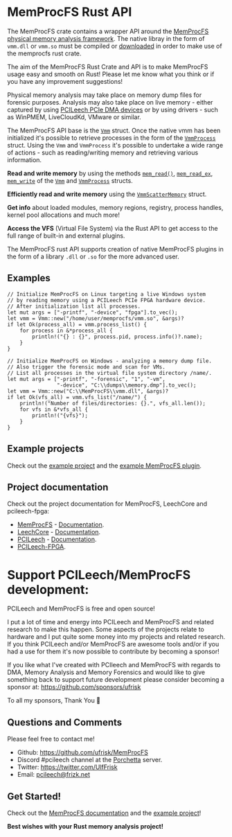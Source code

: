 # MemProcFS Rust API

The MemProcFS crate contains a wrapper API around the [MemProcFS physical
memory analysis framework](https://github.com/ufrisk/MemProcFS). The native
libray in the form of `vmm.dll` or `vmm.so` must be compiled or
[downloaded](https://github.com/ufrisk/MemProcFS/releases/latest) in order
to make use of the memprocfs rust crate.

The aim of the MemProcFS Rust Crate and API is to make MemProcFS usage
easy and smooth on Rust! Please let me know what you think or if you have
any improvement suggestions!

Physical memory analysis may take place on memory dump files for forensic
purposes. Analysis may also take place on live memory - either captured by
using [PCILeech PCIe DMA devices](https://github.com/ufrisk/pcileech-fpga)
or by using drivers - such as WinPMEM, LiveCloudKd, VMware or similar.

The MemProcFS API base is the [`Vmm`](https://docs.rs/memprocfs/latest/memprocfs/struct.Vmm.html)
struct. Once the native vmm has been initialized it's possible to retrieve
processes in the form of the [`VmmProcess`](https://docs.rs/memprocfs/latest/memprocfs/struct.VmmProcess.html) struct.
Using the `Vmm` and `VmmProcess` it's possible to undertake a wide range of
actions - such as reading/writing memory and retrieving various information.

<b>Read and write memory</b> by using the methods
[`mem_read()`](https://docs.rs/memprocfs/latest/memprocfs/struct.VmmProcess.html#method.mem_read),
[`mem_read_ex`](https://docs.rs/memprocfs/latest/memprocfs/struct.VmmProcess.html#method.mem_read_ex),
[`mem_write`](https://docs.rs/memprocfs/latest/memprocfs/struct.VmmProcess.html#method.mem_write) of the
[`Vmm`](https://docs.rs/memprocfs/latest/memprocfs/struct.Vmm.html) and
[`VmmProcess`](https://docs.rs/memprocfs/latest/memprocfs/struct.VmmProcess.html) structs.

<b>Efficiently read and write memory</b> using the [`VmmScatterMemory`](https://docs.rs/memprocfs/latest/memprocfs/struct.VmmScatterMemory.html) struct.

<b>Get info</b> about loaded modules, memory regions, registry, process handles, kernel pool allocations and much more!

<b>Access the VFS</b> (Virtual File System) via the Rust API to get access to the full range of built-in and external plugins.

The MemProcFS rust API supports creation of native MemProcFS plugins in the form of a library `.dll` or `.so` for the more advanced user.


## Examples

```
// Initialize MemProcFS on Linux targeting a live Windows system
// by reading memory using a PCILeech PCIe FPGA hardware device.
// After initialization list all processes.
let mut args = ["-printf", "-device", "fpga"].to_vec();
let vmm = Vmm::new("/home/user/memprocfs/vmm.so", &args)?
if let Ok(process_all) = vmm.process_list() {
    for process in &*process_all {
        println!("{} : {}", process.pid, process.info()?.name);
    }
}
```

```
// Initialize MemProcFS on Windows - analyzing a memory dump file.
// Also trigger the forensic mode and scan for VMs.
// List all processes in the virtual file system directory /name/.
let mut args = ["-printf", "-forensic", "1", "-vm",
                "-device", "C:\\dumps\\memory.dmp"].to_vec();
let vmm = Vmm::new("C:\\MemProcFS\\vmm.dll", &args)?
if let Ok(vfs_all) = vmm.vfs_list("/name/") {
    println!("Number of files/directories: {}.", vfs_all.len());
    for vfs in &*vfs_all {
        println!("{vfs}");
    }
}
```


## Example projects
Check out the
[example project](https://github.com/ufrisk/MemProcFS/blob/master/vmmrust/memprocfs_example/src/main.rs) and the 
[example MemProcFS plugin](https://github.com/ufrisk/MemProcFS/blob/master/vmmrust/m_example_plugin/src/lib.rs).


## Project documentation
Check out the project documentation for MemProcFS, LeechCore and pcileech-fpga:
* [MemProcFS](https://github.com/ufrisk/MemProcFS) - [Documentation](https://github.com/ufrisk/MemProcFS/wiki).
* [LeechCore](https://github.com/ufrisk/LeechCore/) - [Documentation](https://github.com/ufrisk/LeechCore/wiki).
* [PCILeech](https://github.com/ufrisk/pcileech) - [Documentation](https://github.com/ufrisk/pcileech/wiki).
* [PCILeech-FPGA](https://github.com/ufrisk/pcileech-fpga).


# Support PCILeech/MemProcFS development:
PCILeech and MemProcFS is free and open source!

I put a lot of time and energy into PCILeech and MemProcFS and related research to make this happen. Some aspects of the projects relate to hardware and I put quite some money into my projects and related research. If you think PCILeech and/or MemProcFS are awesome tools and/or if you had a use for them it's now possible to contribute by becoming a sponsor!

If you like what I've created with PCIleech and MemProcFS with regards to DMA, Memory Analysis and Memory Forensics and would like to give something back to support future development please consider becoming a sponsor at: <https://github.com/sponsors/ufrisk>

To all my sponsors, Thank You 💖


## Questions and Comments
Please feel free to contact me!
* Github: <https://github.com/ufrisk/MemProcFS>
* Discord #pcileech channel at the [Porchetta](https://discord.gg/sEkn3aa) server.
* Twitter: <https://twitter.com/UlfFrisk>
* Email: pcileech@frizk.net


## Get Started!
Check out the [MemProcFS documentation](https://docs.rs/memprocfs/latest/memprocfs/) and the [example project](https://github.com/ufrisk/MemProcFS/tree/master/vmmrust/memprocfs_example)!

<b>Best wishes with your Rust memory analysis project!</b>
